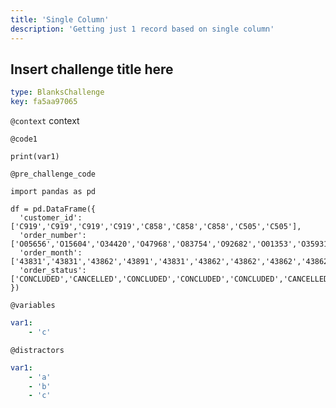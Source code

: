 ```yaml
---
title: 'Single Column'
description: 'Getting just 1 record based on single column'
---
```


## Insert challenge title here

```yaml
type: BlanksChallenge
key: fa5aa97065
```

`@context`
context

`@code1`
```{python}
print(var1)
```

`@pre_challenge_code`
```{python}
import pandas as pd

df = pd.DataFrame({
  'customer_id': ['C919','C919','C919','C919','C858','C858','C858','C505','C505'],
  'order_number': ['O05656','O15604','O34420','O47968','O83754','O92682','O01353','O35931','O26640'],
  'order_month': ['43831','43831','43862','43891','43831','43862','43862','43862','43862'],
  'order_status': ['CONCLUDED','CANCELLED','CONCLUDED','CONCLUDED','CONCLUDED','CANCELLED','CONCLUDED','CANCELLED','CANCELLED']
})
```

`@variables`
```yaml
var1:
	- 'c'
```

`@distractors`
```yaml
var1:
	- 'a'
	- 'b'
    - 'c'
```
